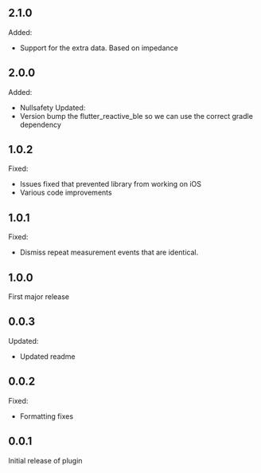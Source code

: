 ## 2.1.0
Added:
- Support for the extra data. Based on impedance

## 2.0.0
Added:
- Nullsafety
Updated:
- Version bump the flutter_reactive_ble so we can use the correct gradle dependency

## 1.0.2
Fixed:
- Issues fixed that prevented library from working on iOS
- Various code improvements

## 1.0.1
Fixed:
- Dismiss repeat measurement events that are identical.

## 1.0.0

First major release

## 0.0.3
Updated:
- Updated readme

## 0.0.2
Fixed:
- Formatting fixes

## 0.0.1

Initial release of plugin
